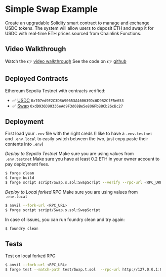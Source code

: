 # Simple Swap Example

Create an upgradable Solidity smart contract to manage and exchange USDC tokens. The system
will allow users to deposit ETH and swap it for USDC with real-time ETH prices sourced from
Chainlink Functions.

## Video Walkthrough

Watch the 👉 [video walkthrough](https://drive.google.com/file/d/1HJ4sfKeMXgSuiH54PiMwgjXM5V3glqoK/view?usp=sharing)
See the code on 👉 [github](https://github.com/0xterran/orderly_ethusd)

## Deployed Contracts

Ethereum Sepolia Testnet with contracts verified:

- ✅ [USDC](https://sepolia.etherscan.io/address/0x707ed9E2C3D8A90653A460639Dc6D9B2CfF5e653#readContract) `0x707ed9E2C3D8A90653A460639Dc6D9B2CfF5e653`
- ✅ [Swap](https://sepolia.etherscan.io/address/0xdD936D90336eAd9F3d68Be5e806FbB8Cb26cBc27) `0xdD936D90336eAd9F3d68Be5e806FbB8Cb26cBc27`

## Deployment

First load your `.env` file with the right creds (I like to have a `.env.testnet` and `.env.local` to easily switch between the two, just copy paste their contents into `.env`)

_Deploy to Sepolia Testnet_
Make sure you are using values from `.env.testnet`
Make sure you have at least 0.2 ETH in your owner account to pay deployment fees.

```sh
$ forge clean
$ forge build
$ forge script script/Swap.s.sol:SwapScript --verify --rpc-url <RPC_URL> --private-key <PRIVATE_KEY> --chain-id 11155111 --broadcast
```

_Deploy to Local forked RPC_
Make sure you are using values from `.env.local`

```sh
$ anvil --fork-url <RPC_URL>
$ forge script script/Swap.s.sol:SwapScript
```

In case of issues, you can run foundry clean and try again:

```sh
$ foundry clean
```

## Tests

Test on local forked RPC

```sh
$ anvil --fork-url <RPC_URL>
$ forge test --match-path test/Swap.t.sol  --rpc-url http://127.0.0.1:8545
```
